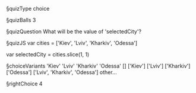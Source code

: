 §quizType
choice

§quizBalls
3

§quizQuestion
What will be the value of 'selectedCity'?



§quizJS
var cities = ['Kiev', 'Lviv', 'Kharkiv', 'Odessa']

var selectedCity = cities.slice(1, 1)



§choiceVariants
'Kiev'
'Lviv'
'Kharkiv'
'Odessa'
[]
['Kiev']
['Lviv']
['Kharkiv']
['Odessa']
['Lviv', 'Kharkiv', 'Odessa']
other...


§rightChoice
4
